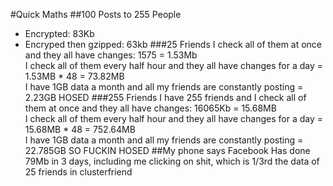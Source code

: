#Quick Maths
##100 Posts to 255 People
- Encrypted: 83Kb
- Encryped then gzipped: 63kb
###25 Friends
I check all of them at once and they all have changes: 1575 = 1.53Mb  
I check all of them every half hour and they all have changes for a day = 1.53MB * 48 = 73.82MB  
I have 1GB data a month and all my friends are constantly posting = 2.23GB HOSED
###255 Friends
I have 255 friends and I check all of them at once and they all have changes: 16065Kb = 15.68MB  
I check all of them every half hour and they all have changes for a day = 15.68MB * 48 = 752.64MB  
I have 1GB data a month and all my friends are constantly posting = 22.785GB SO FUCKIN HOSED
##My phone says Facebook
Has done 79Mb in 3 days, including me clicking on shit, which is 1/3rd the data of 25 friends in clusterfriend